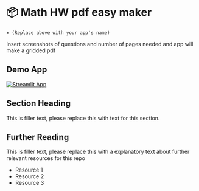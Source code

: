 # 📦 Math HW pdf easy maker
```
⬆️ (Replace above with your app's name)
```

Insert screenshots of questions and number of pages needed
and app will make a gridded pdf

## Demo App

[![Streamlit App](https://static.streamlit.io/badges/streamlit_badge_black_white.svg)](https://ml-model-builder-template.streamlit.app/)

## Section Heading

This is filler text, please replace this with text for this section.

## Further Reading

This is filler text, please replace this with a explanatory text about further relevant resources for this repo
- Resource 1
- Resource 2
- Resource 3
